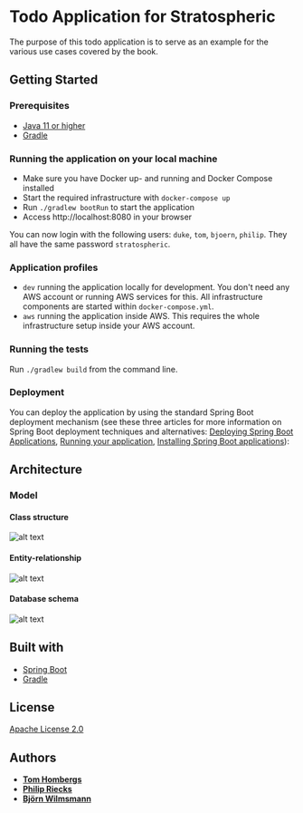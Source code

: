 # Todo Application for Stratospheric

The purpose of this todo application is to serve as an example for the various use cases covered by the book.

## Getting Started


### Prerequisites

* [Java 11 or higher](https://www.oracle.com/java/technologies/javase-jdk11-downloads.html)
* [Gradle](https://gradle.org/)

### Running the application on your local machine

* Make sure you have Docker up- and running and Docker Compose installed
* Start the required infrastructure with `docker-compose up`
* Run `./gradlew bootRun` to start the application
* Access http://localhost:8080 in your browser

You can now login with the following users: `duke`, `tom`, `bjoern`, `philip`. They all have the same password `stratospheric`.

### Application profiles

- `dev` running the application locally for development. You don't need any AWS account or running AWS services for this. All infrastructure components are started within `docker-compose.yml`.
- `aws` running the application inside AWS. This requires the whole infrastructure setup inside your AWS account.

### Running the tests

Run `./gradlew build` from the command line.

### Deployment

You can deploy the application by using the standard Spring Boot deployment mechanism (see these three articles for more
information on Spring Boot deployment techniques and alternatives:
[Deploying Spring Boot Applications](https://spring.io/blog/2014/03/07/deploying-spring-boot-applications),
[Running your application](https://docs.spring.io/spring-boot/docs/current/reference/html/using-boot-running-your-application.html),
[Installing Spring Boot applications](https://docs.spring.io/spring-boot/docs/current/reference/html/deployment-install.html)):

## Architecture

### Model

#### Class structure
![alt text][class-diagram]

#### Entity-relationship
![alt text][entity-relationship-diagram]

#### Database schema
![alt text][database-schema-diagram]

[class-diagram]:https://github.com/stratospheric-dev/stratospheric/raw/main/model/Todo%20App%20-%20Class%20Diagram.png "class diagram"
[entity-relationship-diagram]:https://github.com/stratospheric-dev/stratospheric/raw/main/model/Todo%20App%20-%20ER%20diagram.png "entity-relationship diagram"
[database-schema-diagram]:https://github.com/stratospheric-dev/stratospheric/raw/main/model/Todo%20App%20-%20ER%20diagram%20from%20database%20schema.png "database schema diagram"

## Built with

* [Spring Boot](https://projects.spring.io/spring-boot/)
* [Gradle](https://gradle.org/)

## License

[Apache License 2.0](https://www.apache.org/licenses/LICENSE-2.0)

## Authors

* **[Tom Hombergs](https://reflectoring.io)**
* **[Philip Riecks](https://rieckpil.de)**
* **[Björn Wilmsmann](https://bjoernkw.com)**

